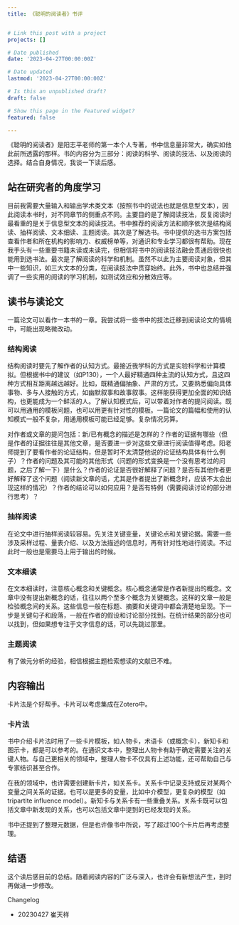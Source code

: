 ```yaml
---
title: 《聪明的阅读者》书评


# Link this post with a project
projects: []

# Date published
date: '2023-04-27T00:00:00Z'

# Date updated
lastmod: '2023-04-27T00:00:00Z'

# Is this an unpublished draft?
draft: false

# Show this page in the Featured widget?
featured: false

---
```


<!--more-->

《聪明的阅读者》是阳志平老师的第一本个人专著，书中信息量非常大，确实如他此前所透露的那样。书的内容分为三部分：阅读的科学、阅读的技法、以及阅读的选择。结合自身情况，我谈一下读后感。

## 站在研究者的角度学习

目前我需要大量输入和输出学术类文本（按照书中的说法也就是信息型文本），因此阅读本书时，对不同章节的侧重点不同。主要目的是了解阅读技法，反复阅读时最看重的是关于信息型文本的阅读技法。书中推荐的阅读方法和顺序依次是结构阅读、抽样阅读、文本细读、主题阅读。其次是了解选书。书中提供的选书方案包括查看作者和所在机构的影响力、权威榜单等，对通识和专业学习都很有帮助。现在我手头有一些重要书籍未读或未读完，但相信将书中的阅读技法融会贯通后很快也能用到选书法。最次是了解阅读的科学和机制。虽然不以此为主要阅读对象，但其中一些知识，如三大文本的分类，在阅读技法中贯穿始终。此外，书中也总结并强调了一些实用的阅读的学习机制，如测试效应和分散效应等。

## 读书与读论文

一篇论文可以看作一本书的一章。我尝试将一些书中的技法迁移到阅读论文的情境中，可能出现略微改动。

### 结构阅读

结构阅读时要先了解作者的认知方式。最接近我学科的方式是实验科学和计算模拟。但根据书中的建议（如P130），一个人最好精通四种主流的认知方式，且这四种方式相互距离越远越好。比如，既精通偏抽象、严肃的方式，又要熟悉偏向具体事物、多与人接触的方式，如幽默叙事和故事叙事。这样能获得更加全面的知识结构，也更能成为一个鲜活的人。了解认知模式后，可以带着对作者的提问阅读。既可以用通用的模板问题，也可以用更有针对性的模板。一篇论文的篇幅和使用的认知模式一般不复杂，用通用模板可能已经足够。复杂情况另算。

对作者或文章的提问包括：新/已有概念的描述是怎样的？作者的证据有哪些（但是作者的证据往往是其他文章，是否要进一步对这些文章进行阅读值得考虑。阳老师提到了要看作者的论证结构，但是暂时不太清楚他说的论证结构具体有什么例子）？作者的问题及其可能的其他形式（问题的形式变换是一个没有思考过的问题，之后了解一下）是什么？作者的论证是否很好解释了问题？是否有其他作者更好解释了这个问题（阅读新文章的话，尤其是作者提出了新概念时，应该不太会出现这样的情况）？作者的结论可以如何应用？是否有特例（需要阅读讨论的部分进行思考）？

### 抽样阅读

在论文中进行抽样阅读较容易。先关注关键变量，关键论点和关键论据。需要一些涉及采样过程、量表介绍、以及方法描述的信息时，再有针对性地进行阅读。不过此时一般也是需要马上用于输出的时候。

### 文本细读

在文本细读时，注意核心概念和关键概念。核心概念通常是作者新提出的概念。文章中没有提出新概念的话，往往以两个至多个概念为关键概念。这样的文章一般是检验概念间的关系。这些信息一般在标题、摘要和关键词中都会清楚地呈现。下一步是关键句子和段落，一般在作者的假设和讨论部分找到。在统计结果的部分也可以找到，但如果想专注于文字信息的话，可以先跳过那里。

### 主题阅读

有了做元分析的经验，相信根据主题检索想读的文献已不难。

## 内容输出

卡片法是个好帮手。卡片可以考虑集成在Zotero中。

### 卡片法

书中介绍卡片法时用了一些卡片模板，如人物卡，术语卡（或概念卡），新知卡和图示卡，都是可以参考的。在通识文本中，整理出人物卡有助于确定需要关注的关键人物。与自己更相关的领域中，整理人物卡不仅具有上述功能，还可帮助自己与专家结识甚至合作。

在我的领域中，也许需要创建新卡片，如关系卡。关系卡中记录支持或反对某两个变量之间关系的证据。也可以是更多的变量，比如中介模型，更复杂的模型（如tripartite influence model）。新知卡与关系卡有一些重叠关系。关系卡既可以包括文章中新发现的关系，也可以包括文章中提到的已经发现的关系。

书中还提到了整理元数据，但是也许像书中所说，写了超过100个卡片后再考虑整理。

## 结语

这个读后感目前的总结。随着阅读内容的广泛与深入，也许会有新想法产生，到时再做进一步修改。

Changelog

- 20230427 崔天祥
